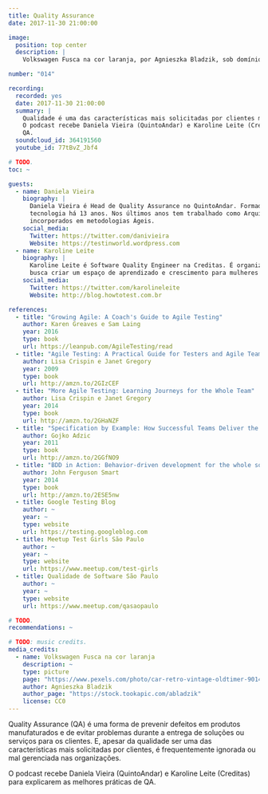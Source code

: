 ```yaml
---
title: Quality Assurance
date: 2017-11-30 21:00:00

image:
  position: top center
  description: |
    Volkswagen Fusca na cor laranja, por Agnieszka Bladzik, sob domínio público

number: "014"

recording:
  recorded: yes
  date: 2017-11-30 21:00:00
  summary: |
    Qualidade é uma das características mais solicitadas por clientes mas é frequentemente ignorada nas organizações.
    O podcast recebe Daniela Vieira (QuintoAndar) e Karoline Leite (Creditas) para explicarem as melhores práticas de
    QA.
  soundcloud_id: 364191560
  youtube_id: 77tBvZ_Jbf4

# TODO.
toc: ~

guests:
  - name: Daniela Vieira
    biography: |
      Daniela Vieira é Head de Quality Assurance no QuintoAndar. Formada em Engenharia da Computação, trabalha com
      tecnologia há 13 anos. Nos últimos anos tem trabalhado como Arquiteta de Software e com automação de testes
      incorporados em metodologias Ágeis.
    social_media:
      Twitter: https://twitter.com/danivieira
      Website: https://testinworld.wordpress.com
  - name: Karoline Leite
    biography: |
      Karoline Leite é Software Quality Engineer na Creditas. É organizadora do Meetup Test Girls São Paulo, que
      busca criar um espaço de aprendizado e crescimento para mulheres que trabalham com desenvolvimento de software.
    social_media:
      Twitter: https://twitter.com/karolineleite
      Website: http://blog.howtotest.com.br

references:
  - title: "Growing Agile: A Coach's Guide to Agile Testing"
    author: Karen Greaves e Sam Laing
    year: 2016
    type: book
    url: https://leanpub.com/AgileTesting/read
  - title: "Agile Testing: A Practical Guide for Testers and Agile Teams"
    author: Lisa Crispin e Janet Gregory
    year: 2009
    type: book
    url: http://amzn.to/2GIzCEF
  - title: "More Agile Testing: Learning Journeys for the Whole Team"
    author: Lisa Crispin e Janet Gregory
    year: 2014
    type: book
    url: http://amzn.to/2GHaNZF
  - title: "Specification by Example: How Successful Teams Deliver the Right Software"
    author: Gojko Adzic
    year: 2011
    type: book
    url: http://amzn.to/2GGfNO9
  - title: "BDD in Action: Behavior-driven development for the whole software lifecycle"
    author: John Ferguson Smart
    year: 2014
    type: book
    url: http://amzn.to/2ESE5nw
  - title: Google Testing Blog
    author: ~
    year: ~
    type: website
    url: https://testing.googleblog.com
  - title: Meetup Test Girls São Paulo
    author: ~
    year: ~
    type: website
    url: https://www.meetup.com/test-girls
  - title: Qualidade de Software São Paulo
    author: ~
    year: ~
    type: website
    url: https://www.meetup.com/qasaopaulo

# TODO.
recommendations: ~

# TODO: music credits.
media_credits:
  - name: Volkswagen Fusca na cor laranja
    description: ~
    type: picture
    page: "https://www.pexels.com/photo/car-retro-vintage-oldtimer-9014/"
    author: Agnieszka Bladzik
    author_page: "https://stock.tookapic.com/abladzik"
    license: CC0
---
```


Quality Assurance (QA) é uma forma de prevenir defeitos em produtos manufaturados e de evitar problemas durante a
entrega de soluções ou serviços para os clientes. E, apesar da qualidade ser uma das características mais solicitadas
por clientes, é frequentemente ignorada ou mal gerenciada nas organizações.

O podcast recebe Daniela Vieira (QuintoAndar) e Karoline Leite (Creditas) para explicarem as melhores práticas de QA.
